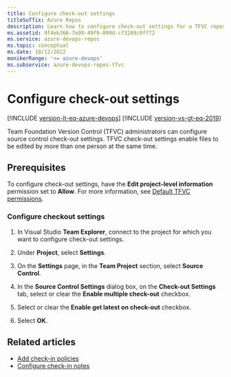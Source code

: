 ```yaml
---
title: Configure check-out settings
titleSuffix: Azure Repos
description: Learn how to configure check-out settings for a TFVC repository in Visual Studio.
ms.assetid: 9f4eb366-7e99-49f9-899d-cf3209c0ff72
ms.service: azure-devops-repos
ms.topic: conceptual
ms.date: 10/12/2022
monikerRange: '<= azure-devops'
ms.subservice: azure-devops-repos-tfvc
---
```



# Configure check-out settings

[!INCLUDE [version-lt-eq-azure-devops](../../includes/version-lt-eq-azure-devops.md)]
[!INCLUDE [version-vs-gt-eq-2019](../../includes/version-vs-gt-eq-2019.md)]

Team Foundation Version Control (TFVC) administrators can configure source control check-out settings. TFVC check-out settings enable files to be edited by more than one person at the same time.

## Prerequisites

To configure check-out settings, have the **Edit project-level information** permission set to **Allow**. For more information, see [Default TFVC permissions](../../organizations/security/default-tfvc-permissions.md).

### Configure checkout settings

1. In Visual Studio **Team Explorer**, connect to the project for which you want to configure check-out settings.

1. Under **Project**, select **Settings**. 

1. On the **Settings** page, in the **Team Project** section, select **Source Control**.

1. In the **Source Control Settings** dialog box, on the **Check-out Settings** tab, select or clear the **Enable multiple check-out** checkbox.

1. Select or clear the **Enable get latest on check-out** checkbox.

1. Select **OK**.

## Related articles

- [Add check-in policies](add-check-policies.md)
- [Configure check-in notes](configure-check-notes.md)